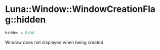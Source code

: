 # Luna::Window::WindowCreationFlag::hidden

```c++
hidden = 0x04
```

Window does not displayed when being created. 

